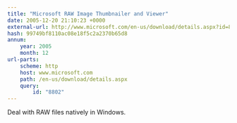 ```yaml
---
title: "Microsoft RAW Image Thumbnailer and Viewer"
date: 2005-12-20 21:10:23 +0000
external-url: http://www.microsoft.com/en-us/download/details.aspx?id=8802
hash: 99749bf8110ac08e18f5c2a2370b65d8
annum:
    year: 2005
    month: 12
url-parts:
    scheme: http
    host: www.microsoft.com
    path: /en-us/download/details.aspx
    query:
        id: "8802"
---
```


Deal with RAW files natively in Windows.
